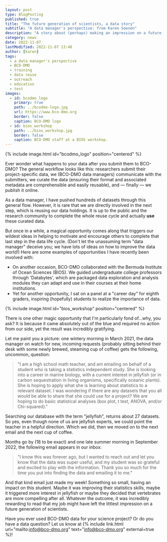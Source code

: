 ```yaml
---
layout: post
type: BlogPosting
published: true
title: "The future generation of scientists, a data story"
subtitle: "A data manager's perspective: from Karen Soenen"
description: "A story about (perhaps) making an impression on a future generation of scientists."
category: news
date: 2022-11-07
lastModified: 2022-11-07 13:48
author: [karen]
tags: 
  - a data manager's perspective
  - BCO-DMO
  - training
  - data reuse
  - outreach 
  - education
  - test
images:
  - id: bcodmo_logo
    primary: true
    path: ../bcodmo-logo.jpg
    url: https://www.bco-dmo.org
    border: false
    caption: BCO-DMO logo
  - id: bios_workshop
    path: ../bios_workshop.jpg
    border: false
    caption: BCO-DMO staff at a BIOS workshop.
---
```


{% include image.html id="bcodmo_logo" position="centered" %}

Ever wonder what happens to your data after you submit them to BCO-DMO? The general workflow looks like this: researchers submit their project-specific data, we (BCO-DMO data managers) communicate with the submitters, we curate the data (ensuring their format and associated metadata are comprehensible and easily reusable), and — finally — we publish it online.

As a data manager, I have pushed hundreds of datasets through this general flow. However, it is rare that we are directly involved in the next step, which is reusing our data holdings. It is up to the public and the research community to complete the whole reuse cycle and actually **use** these curated data. 

But once in a while, a magical opportunity comes along that triggers our wildest ideas in helping to motivate and encourage others to complete that last step in the data life cycle. (Don't let the unassuming term "data manager" deceive you; we have lots of ideas on how to improve the data world!) Here are some examples of opportunities I have recently been involved with:

- On another occasion, BCO-DMO collaborated with the Bermuda Institute of Ocean Sciences (BIOS). We guided undergraduate college professors through 'Databytes', which are packaged data exploration and analysis modules they can adapt and use in their courses at their home institutions.
- Yet for another opportunity, I sat on a panel at a "career day" for eighth graders, inspiring (hopefully) students to realize the importance of data. 

{% include image.html id="bios_workshop" position="centered" %}

There is one other magic opportunity that I'm particularly fond of...why, you ask? It is because it came absolutely out of the blue and required no action from our side, yet the result was incredibly gratifying.

Let me paint you a picture: one wintery morning in March 2021, the data manager on watch for new, incoming requests (probably sitting behind their desk with some newly brewed, steaming cup of coffee) gets the following, uncommon, question:

>"I am a high school math teacher, and am emailing on behalf of a student who is taking a statistics independent study. She is looking into a career in marine biology, with a current interest in jellyfish (or in carbon sequestration in living organisms, specifically oceanic plants). She is hoping to apply what she is learning about statistics to a relevant dataset. I was wondering if there are any datasets that you all would be able to share that she could use for a project? We are hoping to do basic statistical analyses (box plot, t test, ANOVA, and/or Chi-squared)."

Searching our database with the term "jellyfish", returns about 27 datasets. So yes, even though none of us are jellyfish experts, we could point the teacher in a helpful direction. Which we did, then we moved on to the next email and the next cup of coffee.

Months go by (18 to be exact) and one late summer morning in September 2022, the following email appears in our inbox:
> "I know this was forever ago, but I wanted to reach out and let you know that the data was super useful, and my student was so grateful and excited to play with the information. Thank you so much for the time you put into finding the data and emailing it to me."

And that kind email just made my week! Something so small, having an impact on this student. Maybe it was improving their statistics skills, maybe it triggered more interest in jellyfish or maybe they decided that vertebrates are more compelling after all. Whatever the outcome, it was incredibly rewarding to read that my job might have left the littlest impression on a future generation of scientists.

Have you ever used BCO-DMO data for your science project? Or do you have a data question? Let us know at {% include link.html url="mailto:info@bco-dmo.org" text="info@bco-dmo.org" external=true %}!
